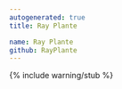 ```yaml
---
autogenerated: true
title: Ray Plante

name: Ray Plante
github: RayPlante
---
```


{% include warning/stub %}

